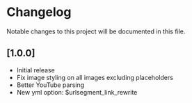 # Changelog

Notable changes to this project will be documented in this file.

## [1.0.0]

- Initial release
- Fix image styling on all images excluding placeholders
- Better YouTube parsing
- New yml option: $urlsegment_link_rewrite
